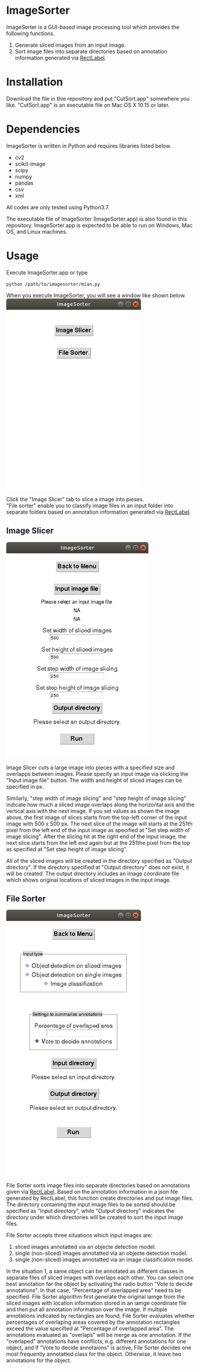 # ImageSorter
ImageSorter is a GUI-based image processing tool which provides the following functions.
1. Generate sliced images from an input image.
2. Sort image files into separate directories based on annotation information generated via [RectLabel](https://rectlabel.com/).

# Installation
Download the file in thie repository and put "CutSort.app" somewhere you like.
"CutSort.app" is an executable file on Mac OS X 10.15 or later.

# Dependencies
ImageSorter is written in Python and requires libraries listed below.  
- cv2
- scikit-image
- scipy
- numpy
- pandas
- csv
- xml

All codes are only tested using Python3.7.

The executable file of ImageSorter (ImageSorter.app) is also found in this repository.
ImageSorter.app is expected to be able to run on Windows, Mac OS, and Linux machines.

# Usage
Execute ImageSorter.app or type 
```
python /path/to/imagesorter/mian.py
```

When you execute ImageSorter, you will see a window like shown below.  
<kbd>![top window](./images/topwindow.png)</kbd>  

Click the "Image Slicer" tab to slice a image into pieses.  
"File sorter" enable you to classify image files in an input folder into separate folders based on annotation information generated via [RectLabel](https://rectlabel.com/).  



## Image Slicer
<kbd>![slicer](./images/slicer.png)</kbd>  

Image Slicer cuts a large image into pieces with a specified size and overlapps between images.
Please specify an input image via clicking the "Input image file" button.
The width and height of sliced images can be specified in px.

Similarly, "step width of image slicing" and "step height of image slicing" indicate how much a sliced image overlaps along the horizontal axis and the vertical axis with the next image.
If you set values as shown the image above, the first image of slices starts from the top-left corner of the input image with 500 x 500 px.
The next slice of the image will starts at the 251th pixel from the left end of the input image as specified at "Set step width of image slicing".
After the slicing hit at the right end of the input image, the next slice starts from the left end again but at the 251the pixel from the top as specified at "Set step height of image slicing".

All of the sliced images will be created in the directory specified as "Output directory".
If the directory specified at "Output directory" does not exist, it will be created.
The output directory includes an image coordinate file which shows original locations of sliced images in the input image.

## File Sorter
<kbd>![sorter](./images/sorter.png)</kbd>

File Sorter sorts image files into separate directories based on annotations given via [RectLabel](https://rectlabel.com/).
Based on the annotation information in a json file generated by RectLabel, this function create directories and put image files.
The directory containing the input image files to be sorted should be specified as "Input directory", while "Output directory" indicates the directory under which directories will be created to sort the input image files.

File Sorter accepts three situations which input images are:
1. sliced images annotatted via an objecte detection model.
2. single (non-sliced) images annotatted via an objecte detection model.
3. single (non-sliced) images annotatted via an image classification model.

In the situation 1, a same object can be annotated as different classes in separate files of sliced images with overlaps each other.
You can select one best annotation for the object by activating the radio button "Vote to decide annotations".
In that case, "Percentage of overlapped area" need to be specified.
File Sorter algorithm first generate the original iamge from the sliced images with location information stored in an iamge coordinate file and then put all annotation information over the image. If multiple annotations indicated by rectangles are found, File Sorter evaluates whether percentages of overlaping areas covered by the annotation rectangles exceed the value specified at "Percentage of overlapped area". The annotations evaluated as "overlaps" will be merge as one annotation. If the "overlaped" annotations have conflicts, e.g. different annotations for one object, and if "Vote to decide annotaions" is active, File Sorter decides one most frequently annotatted class for the object. Otherwise, it leave two annotations for the object.
